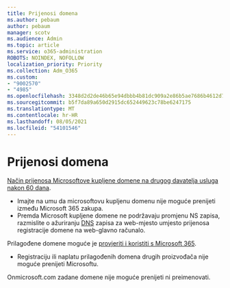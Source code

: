 ```yaml
---
title: Prijenosi domena
ms.author: pebaum
author: pebaum
manager: scotv
ms.audience: Admin
ms.topic: article
ms.service: o365-administration
ROBOTS: NOINDEX, NOFOLLOW
localization_priority: Priority
ms.collection: Adm_O365
ms.custom:
- "9002570"
- "4985"
ms.openlocfilehash: 3348d2d2de46b65e94dbbb4b81dc909a2e86b5ae7686b4612d7b1364e7d76a5b
ms.sourcegitcommit: b5f7da89a650d2915dc652449623c78be6247175
ms.translationtype: MT
ms.contentlocale: hr-HR
ms.lasthandoff: 08/05/2021
ms.locfileid: "54101546"
---
```

# <a name="domain-transfers"></a>Prijenosi domena

[Način prijenosa Microsoftove kupljene domene na drugog davatelja usluga nakon 60 dana](https://docs.microsoft.com/microsoft-365/admin/get-help-with-domains/transfer-a-domain-from-microsoft-to-another-host).

- Imajte na umu da microsoftovu kupljenu domenu nije moguće prenijeti između Microsoft 365 zakupa.
- Premda Microsoft kupljene domene ne podržavaju promjenu NS zapisa, razmislite o ažuriranju [DNS](https://docs.microsoft.com/microsoft-365/admin/dns/update-dns-records-to-retain-current-hosting-provider?view=o365-worldwide) zapisa za web-mjesto umjesto prijenosa registracije domene na web-glavno računalo.

Prilagođene domene moguće je [provjeriti i koristiti s Microsoft 365](https://docs.microsoft.com/microsoft-365/admin/setup/add-domain?view=o365-worldwide).

- Registraciju ili naplatu prilagođenih domena drugih proizvođača nije moguće prenijeti Microsoftu.

Onmicrosoft.com zadane domene nije moguće prenijeti ni preimenovati.
